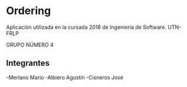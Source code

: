 # Ordering

Aplicación utilizada en la cursada 2018 de Ingenieria de Software. UTN-FRLP

GRUPO NÚMERO 4

## Integrantes

-Merlano Mario 
-Albiero Agustín 
-Cisneros José